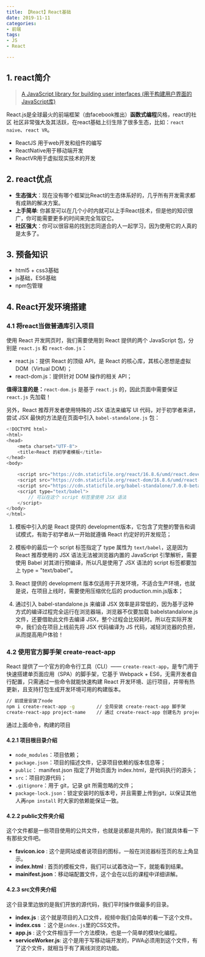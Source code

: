 ```yaml
---
title: 【React】React基础
date: 2019-11-11
categories: 
- 前端
tags: 
- JS
- React

---
```


## 1. react简介

> [A JavaScript library for building user interfaces (用于构建用户界面的JavaScript库)](https://reactjs.org)

React.js是全球最火的前端框架（由facebook推出）**函数式编程**风格，react的社区 社区非常强大及其活跃，在react基础上衍生除了很多生态，比如：`react naive`、`react VR`。

+ ReactJS 用于web开发和组件的编写
+ ReactNative用于移动端开发
+ ReactVR用于虚拟现实技术的开发

## 2. react优点

- **生态强大**：现在没有哪个框架比React的生态体系好的，几乎所有开发需求都有成熟的解决方案。
- **上手简单**: 你甚至可以在几个小时内就可以上手React技术，但是他的知识很广，你可能需要更多的时间来完全驾驭它。
- **社区强大**：你可以很容易的找到志同道合的人一起学习，因为使用它的人真的是太多了。

## 3. 预备知识

+ html5 + css3基础
+ js基础，ES6基础
+ npm包管理

## 4. React开发环境搭建

### 4.1 将react当做普通库引入项目

使用 React 开发网页时，我们需要使用到 React 提供的两个 JavaScript 包，分别是 `react.js` 和 `react-dom.js`：

- react.js：提供 React 的顶级 API，是 React 的核心库，其核心思想是虚拟DOM（Virtual DOM）；
- react-dom.js：提供针对 DOM 操作的相关 API；

**值得注意的是：**`react-dom.js` 是基于 `react.js` 的，因此页面中需要保证 `react.js` 先加载！

另外，React 推荐开发者使用特殊的 JSX 语法来编写 UI 代码，对于初学者来讲，尝试 JSX 最快的方法是在页面中引入 `babel-standalone.js` 包：

```js
<!DOCTYPE html>
<html>
<head>
    <meta charset="UTF-8">
    <title>React 的初学者模板</title>
</head>
<body>

    <script src="https://cdn.staticfile.org/react/16.8.6/umd/react.development.js"></script>
    <script src="https://cdn.staticfile.org/react-dom/16.8.6/umd/react-dom.development.js"></script>
    <script src="https://cdn.staticfile.org/babel-standalone/7.0.0-beta.3/babel.js"></script>
    <script type="text/babel">
        // 可以在这个 script 标签里使用 JSX 语法
    </script>
</body>
</html>
```

1. 模板中引入的是 React 提供的 development版本，它包含了完整的警告和调试模式，有助于初学者从一开始就遵循 React 约定好的开发规范；
2. 模板中的最后一个 script 标签指定了 type 属性为 `text/babel`，这是因为 React 推荐使用的 JSX 语法无法被浏览器内置的 JavaScript 引擎解析，需要使用 Babel 对其进行预编译，所以凡是使用了 JSX 语法的 script 标签都要加上 type = "text/babel"。

3. React 提供的 development 版本仅适用于开发环境，不适合生产环境，也就是说，在项目上线时，需要使用压缩优化后的 production.min.js版本；
4.  通过引入 babel-standalone.js 来编译 JSX 效率是非常低的，因为基于这种方式的编译过程完全运行在浏览器端，浏览器不仅要加载 babelstandalone.js 文件，还要借助此文件去编译 JSX，整个过程会比较耗时。所以在实际开发中，我们会在项目上线前先将 JSX 代码编译为 JS 代码，减轻浏览器的负担，从而提高用户体验！

### 4.2  使用官方脚手架 create-react-app

React 提供了一个官方的命令行工具（CLI）—— `create-react-app`，是专门用于快速搭建单页面应用（SPA）的脚手架，它基于 Webpack + ES6，无需开发者自行配置，只需通过一些命令就能快速构建 React 开发环境、运行项目，并带有热更新，且支持打包生成开发环境可用的构建版本。

```bash
// 前提是安装了node
npm i create-react-app -g        // 全局安装 create-react-app 脚手架
create-react-app project-name    // 通过 create-react-app 创建名为 project-name 的项目（项目名称不能使用大写英文）
```

通过上面命令，构建的项目

#### 4.2.1 项目根目录介绍

- `node_modules`：项目依赖；
- `package.json`：项目的描述文件，记录项目依赖的版本信息等；
- `public`： manifest.json 指定了开始页面为 index.html，是代码执行的源头；
- `src`：项目的源代码；
- `.gitignore`：用于 git，记录 git 所需忽略的文件；
- `package-lock.json`：锁定安装时的版本号，并且需要上传到git，以保证其他人再`npm install` 时大家的依赖能保证一致。

#### 4.2.2 public文件夹介绍

这个文件都是一些项目使用的公共文件，也就是说都是共用的，我们就具体看一下有那些文件吧。

- **favicon.ico** : 这个是网站或者说项目的图标，一般在浏览器标签页的左上角显示。
- **index.html** : 首页的模板文件，我们可以试着改动一下，就能看到结果。
- **mainifest.json**：移动端配置文件，这个会在以后的课程中详细讲解。

#### 4.2.3 src文件夹介绍

这个目录里边放的是我们开放的源代码，我们平时操作做最多的目录。

- **index.js** : 这个就是项目的入口文件，视频中我们会简单的看一下这个文件。
- **index.css** ：这个是`index.js`里的CSS文件。
- **app.js** : 这个文件相当于一个方法模块，也是一个简单的模块化编程。
- **serviceWorker.js**: 这个是用于写移动端开发的，PWA必须用到这个文件，有了这个文件，就相当于有了离线浏览的功能。